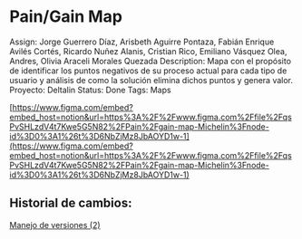 # Pain/Gain Map

Assign: Jorge Guerrero Díaz, Arisbeth Aguirre Pontaza, Fabián Enrique Avilés Cortés, Ricardo Nuñez Alanis, Cristian Rico, Emiliano Vásquez Olea, Andres, Olivia Araceli Morales Quezada
Description: Mapa con el propósito de identificar los puntos negativos de su proceso actual para cada tipo de usuario y análisis de como la solución elimina dichos puntos y genera valor.
Proyecto: Deltalin
Status: Done
Tags: Maps

[https://www.figma.com/embed?embed_host=notion&url=https%3A%2F%2Fwww.figma.com%2Ffile%2FqsPvSHLzdV4t7Kwe5G5N82%2FPain%2Fgain-map-Michelin%3Fnode-id%3D0%3A1%26t%3D6NbZjMz8JbAOYD1w-1](https://www.figma.com/embed?embed_host=notion&url=https%3A%2F%2Fwww.figma.com%2Ffile%2FqsPvSHLzdV4t7Kwe5G5N82%2FPain%2Fgain-map-Michelin%3Fnode-id%3D0%3A1%26t%3D6NbZjMz8JbAOYD1w-1)

## ********Historial de cambios:********

[Manejo de versiones (2)](Pain%20Gain%20Map%20d850b0423e6c4b0c85a990f3df745021/Manejo%20de%20versiones%20(2)%2006e852df42a14626a35eab22bb2ae31e.md)